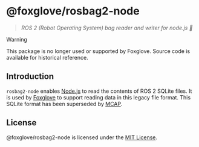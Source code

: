 # @foxglove/rosbag2-node

> _ROS 2 (Robot Operating System) bag reader and writer for node.js 👜_

> [!WARNING]
> This package is no longer used or supported by Foxglove. Source code is available for historical reference.

## Introduction

`rosbag2-node` enables [Node.js](https://nodejs.org/en/) to read the contents of ROS 2 SQLite files. It is used by [Foxglove](https://foxglove.dev) to support reading data in this legacy file format. This SQLite format has been superseded by [MCAP](https://mcap.dev).

## License

@foxglove/rosbag2-node is licensed under the [MIT License](https://opensource.org/licenses/MIT).
